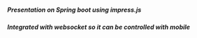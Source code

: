 ##### Presentation on Spring boot using impress.js
##### Integrated with websocket so it can be controlled with mobile